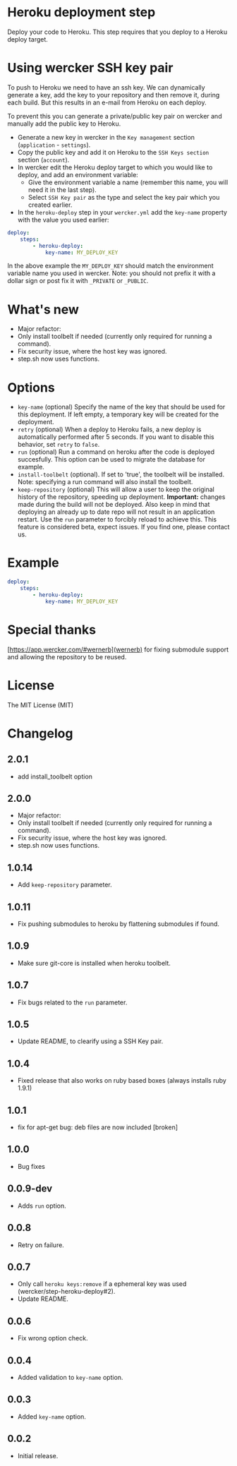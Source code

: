 # Heroku deployment step

Deploy your code to Heroku. This step requires that you deploy to a Heroku deploy target.

# Using wercker SSH key pair

To push to Heroku we need to have an ssh key. We can dynamically generate a key, add the key to your repository and then remove it, during each build. But this results in an e-mail from Heroku on each deploy.

To prevent this you can generate a private/public key pair on wercker and manually add the public key to Heroku.

- Generate a new key in wercker in the `Key management` section (`application` - `settings`).
- Copy the public key and add it on Heroku to the `SSH Keys section` section (`account`).
- In wercker edit the Heroku deploy target to which you would like to deploy, and add an environment variable:
    - Give the environment variable a name (remember this name, you will need it in the last step).
    - Select `SSH Key pair` as the type and select the key pair which you created earlier.
- In the `heroku-deploy` step in your `wercker.yml` add the `key-name` property with the value you used earlier:

``` yaml
deploy:
    steps:
        - heroku-deploy:
            key-name: MY_DEPLOY_KEY
```

In the above example the `MY_DEPLOY_KEY` should match the environment variable name you used in wercker. Note: you should not prefix it with a dollar sign or post fix it with `_PRIVATE` or `_PUBLIC`.

# What's new

- Major refactor:
- Only install toolbelt if needed (currently only required for running a command).
- Fix security issue, where the host key was ignored.
- step.sh now uses functions.

# Options

* `key-name` (optional) Specify the name of the key that should be used for this deployment. If left empty, a temporary key will be created for the deployment.
* `retry` (optional) When a deploy to Heroku fails, a new deploy is automatically performed after 5 seconds. If you want to disable this behavior, set `retry` to `false`.
* `run` (optional) Run a command on heroku after the code is deployed succesfully. This option can be used to migrate the database for example.
* `install-toolbelt` (optional). If set to 'true', the toolbelt will be installed. Note: specifying a run command will also install the toolbelt.
* `keep-repository` (optional) This will allow a user to keep the original history of the repository, speeding up deployment. **Important:** changes made during the build will not be deployed. Also keep in mind that deploying an already up to date repo will not result in an application restart. Use the `run` parameter to forcibly reload to achieve this. This feature is considered beta, expect issues. If you find one, please contact us.

# Example

``` yaml
deploy:
    steps:
        - heroku-deploy:
            key-name: MY_DEPLOY_KEY
```

# Special thanks

[https://app.wercker.com/#wernerb](wernerb) for fixing submodule support and allowing the repository to be reused.

# License

The MIT License (MIT)

# Changelog

## 2.0.1
- add install_toolbelt option

## 2.0.0

- Major refactor:
- Only install toolbelt if needed (currently only required for running a command).
- Fix security issue, where the host key was ignored.
- step.sh now uses functions.

## 1.0.14

- Add `keep-repository` parameter.

## 1.0.11

- Fix pushing submodules to heroku by flattening submodules if found.

## 1.0.9

- Make sure git-core is installed when heroku toolbelt.

## 1.0.7

* Fix bugs related to the `run` parameter.

## 1.0.5

* Update README, to clearify using a SSH Key pair.

## 1.0.4

* Fixed release that also works on ruby based boxes (always installs ruby 1.9.1)

## 1.0.1

* fix for apt-get bug: deb files are now included [broken]

## 1.0.0

* Bug fixes

## 0.0.9-dev

* Adds `run` option.

## 0.0.8

* Retry on failure.

## 0.0.7

* Only call `heroku keys:remove` if a ephemeral key was used (wercker/step-heroku-deploy#2).
* Update README.

## 0.0.6

* Fix wrong option check.

## 0.0.4

* Added validation to `key-name` option.

## 0.0.3

* Added `key-name` option.

## 0.0.2

* Initial release.
